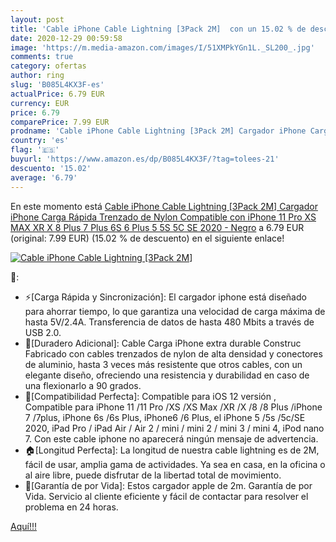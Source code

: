 ```yaml
---
layout: post
title: 'Cable iPhone Cable Lightning [3Pack 2M]  con un 15.02 % de descuento'
date: 2020-12-29 00:59:58
image: 'https://m.media-amazon.com/images/I/51XMPkYGn1L._SL200_.jpg'
comments: true
category: ofertas
author: ring
slug: 'B085L4KX3F-es'
actualPrice: 6.79 EUR
currency: EUR
price: 6.79
comparePrice: 7.99 EUR
prodname: 'Cable iPhone Cable Lightning [3Pack 2M] Cargador iPhone Carga Rápida Trenzado de Nylon Compatible con iPhone 11 Pro XS MAX XR X 8 Plus 7 Plus 6S 6 Plus 5 5S 5C SE 2020 - Negro'
country: 'es'
flag: '🇪🇸'
buyurl: 'https://www.amazon.es/dp/B085L4KX3F/?tag=tolees-21'
descuento: '15.02'
average: '6.79'
---
```


En este momento está [Cable iPhone Cable Lightning [3Pack 2M] Cargador iPhone Carga Rápida Trenzado de Nylon Compatible con iPhone 11 Pro XS MAX XR X 8 Plus 7 Plus 6S 6 Plus 5 5S 5C SE 2020 - Negro](https://www.amazon.es/dp/B085L4KX3F/?tag=tolees-21) a 6.79 EUR (original: 7.99 EUR) (15.02 %  de descuento) en el siguiente enlace!

[![Cable iPhone Cable Lightning [3Pack 2M] ](https://m.media-amazon.com/images/I/51XMPkYGn1L._SL200_.jpg)](https://www.amazon.es/dp/B085L4KX3F/?tag=tolees-21)

🔎:

- ⚡[Carga Rápida y Sincronización]: El cargador iphone está diseñado para ahorrar tiempo, lo que garantiza una velocidad de carga máxima de hasta 5V/2.4A. Transferencia de datos de hasta 480 Mbits a través de USB 2.0.
- 🎄[Duradero Adicional]: Cable Carga iPhone extra durable Construc Fabricado con cables trenzados de nylon de alta densidad y conectores de aluminio, hasta 3 veces más resistente que otros cables, con un elegante diseño, ofreciendo una resistencia y durabilidad en caso de una flexionarlo a 90 grados.
- 📱[Compatibilidad Perfecta]: Compatible para iOS 12 versión , Compatible para iPhone 11 /11 Pro /XS /XS Max /XR /X /8 /8 Plus /iPhone 7 /7plus, iPhone 6s /6s Plus, iPhone6 /6 Plus, el iPhone 5 /5s /5c/SE 2020, iPad Pro / iPad Air / Air 2 / mini / mini 2 / mini 3 / mini 4, iPod nano 7. Con este cable iphone no aparecerá ningún mensaje de advertencia.
- 🏠[Longitud Perfecta]: La longitud de nuestra cable lightning es de 2M, fácil de usar, amplia gama de actividades. Ya sea en casa, en la oficina o al aire libre, puede disfrutar de la libertad total de movimiento.
- 🎁[Garantía de por Vida]: Estos cargador apple de 2m. Garantía de por Vida. Servicio al cliente eficiente y fácil de contactar para resolver el problema en 24 horas.

[Aquí!!!](https://www.amazon.es/dp/B085L4KX3F/?tag=tolees-21)
